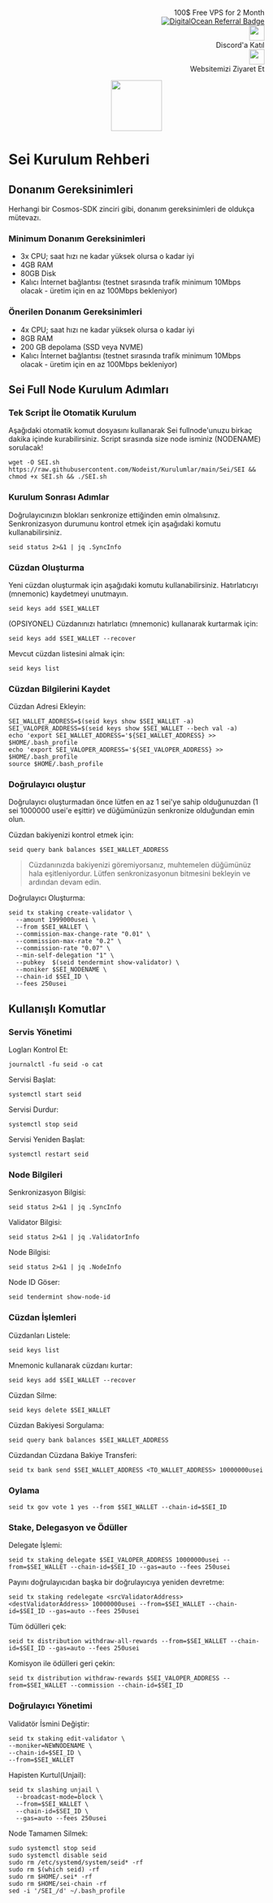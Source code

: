 <p style="font-size:14px" align="right">
 100$ Free VPS for 2 Month <br>
 <a target="_blank" href="https://www.digitalocean.com/?refcode=410c988c8b3e&utm_campaign=Referral_Invite&utm_medium=Referral_Program&utm_source=badge"><img src="https://web-platforms.sfo2.cdn.digitaloceanspaces.com/WWW/Badge%201.svg" alt="DigitalOcean Referral Badge" /></a></br>
<a href="https://discord.gg/ypx7mJ6Zzb" target="_blank"><img src="https://cdn.logojoy.com/wp-content/uploads/20210422095037/discord-mascot.png" width="30"/></a><br> Discord'a Katıl <br>
<a href="https://nodeist.site/" target="_blank"><img src="https://raw.githubusercontent.com/Nodeist/Testnet_Kurulumlar/main/logo.png" width="30"/></a><br> Websitemizi Ziyaret Et <br>
</p>

<p align="center">
  <img height="100" src="https://i.hizliresim.com/gsu0zju.png">
</p>

# Sei Kurulum Rehberi
## Donanım Gereksinimleri
Herhangi bir Cosmos-SDK zinciri gibi, donanım gereksinimleri de oldukça mütevazı.

### Minimum Donanım Gereksinimleri
 - 3x CPU; saat hızı ne kadar yüksek olursa o kadar iyi
 - 4GB RAM
 - 80GB Disk
 - Kalıcı İnternet bağlantısı (testnet sırasında trafik minimum 10Mbps olacak - üretim için en az 100Mbps bekleniyor)

### Önerilen Donanım Gereksinimleri
 - 4x CPU; saat hızı ne kadar yüksek olursa o kadar iyi
 - 8GB RAM
 - 200 GB depolama (SSD veya NVME)
 - Kalıcı İnternet bağlantısı (testnet sırasında trafik minimum 10Mbps olacak - üretim için en az 100Mbps bekleniyor)

## Sei Full Node Kurulum Adımları
### Tek Script İle Otomatik Kurulum
Aşağıdaki otomatik komut dosyasını kullanarak Sei fullnode'unuzu birkaç dakika içinde kurabilirsiniz. 
Script sırasında size node isminiz (NODENAME) sorulacak!


```
wget -O SEI.sh https://raw.githubusercontent.com/Nodeist/Kurulumlar/main/Sei/SEI && chmod +x SEI.sh && ./SEI.sh
```

### Kurulum Sonrası Adımlar

Doğrulayıcınızın blokları senkronize ettiğinden emin olmalısınız. 
Senkronizasyon durumunu kontrol etmek için aşağıdaki komutu kullanabilirsiniz.
```
seid status 2>&1 | jq .SyncInfo
```

### Cüzdan Oluşturma
Yeni cüzdan oluşturmak için aşağıdaki komutu kullanabilirsiniz. Hatırlatıcıyı (mnemonic) kaydetmeyi unutmayın.
```
seid keys add $SEI_WALLET
```

(OPSIYONEL) Cüzdanınızı hatırlatıcı (mnemonic) kullanarak kurtarmak için:
```
seid keys add $SEI_WALLET --recover
```

Mevcut cüzdan listesini almak için:
```
seid keys list
```

### Cüzdan Bilgilerini Kaydet
Cüzdan Adresi Ekleyin:
```
SEI_WALLET_ADDRESS=$(seid keys show $SEI_WALLET -a)
SEI_VALOPER_ADDRESS=$(seid keys show $SEI_WALLET --bech val -a)
echo 'export SEI_WALLET_ADDRESS='${SEI_WALLET_ADDRESS} >> $HOME/.bash_profile
echo 'export SEI_VALOPER_ADDRESS='${SEI_VALOPER_ADDRESS} >> $HOME/.bash_profile
source $HOME/.bash_profile
```


### Doğrulayıcı oluştur
Doğrulayıcı oluşturmadan önce lütfen en az 1 sei'ye sahip olduğunuzdan (1 sei 1000000 usei'e eşittir) ve düğümünüzün senkronize olduğundan emin olun.

Cüzdan bakiyenizi kontrol etmek için:
```
seid query bank balances $SEI_WALLET_ADDRESS
```
> Cüzdanınızda bakiyenizi göremiyorsanız, muhtemelen düğümünüz hala eşitleniyordur. Lütfen senkronizasyonun bitmesini bekleyin ve ardından devam edin. 

Doğrulayıcı Oluşturma:
```
seid tx staking create-validator \
  --amount 1999000usei \
  --from $SEI_WALLET \
  --commission-max-change-rate "0.01" \
  --commission-max-rate "0.2" \
  --commission-rate "0.07" \
  --min-self-delegation "1" \
  --pubkey  $(seid tendermint show-validator) \
  --moniker $SEI_NODENAME \
  --chain-id $SEI_ID \
  --fees 250usei
```



## Kullanışlı Komutlar
### Servis Yönetimi
Logları Kontrol Et:
```
journalctl -fu seid -o cat
```

Servisi Başlat:
```
systemctl start seid
```

Servisi Durdur:
```
systemctl stop seid
```

Servisi Yeniden Başlat:
```
systemctl restart seid
```

### Node Bilgileri
Senkronizasyon Bilgisi:
```
seid status 2>&1 | jq .SyncInfo
```

Validator Bilgisi:
```
seid status 2>&1 | jq .ValidatorInfo
```

Node Bilgisi:
```
seid status 2>&1 | jq .NodeInfo
```

Node ID Göser:
```
seid tendermint show-node-id
```

### Cüzdan İşlemleri
Cüzdanları Listele:
```
seid keys list
```

Mnemonic kullanarak cüzdanı kurtar:
```
seid keys add $SEI_WALLET --recover
```

Cüzdan Silme:
```
seid keys delete $SEI_WALLET
```

Cüzdan Bakiyesi Sorgulama:
```
seid query bank balances $SEI_WALLET_ADDRESS
```

Cüzdandan Cüzdana Bakiye Transferi:
```
seid tx bank send $SEI_WALLET_ADDRESS <TO_WALLET_ADDRESS> 10000000usei
```

### Oylama
```
seid tx gov vote 1 yes --from $SEI_WALLET --chain-id=$SEI_ID
```

### Stake, Delegasyon ve Ödüller
Delegate İşlemi:
```
seid tx staking delegate $SEI_VALOPER_ADDRESS 10000000usei --from=$SEI_WALLET --chain-id=$SEI_ID --gas=auto --fees 250usei
```

Payını doğrulayıcıdan başka bir doğrulayıcıya yeniden devretme:
```
seid tx staking redelegate <srcValidatorAddress> <destValidatorAddress> 10000000usei --from=$SEI_WALLET --chain-id=$SEI_ID --gas=auto --fees 250usei
```

Tüm ödülleri çek:
```
seid tx distribution withdraw-all-rewards --from=$SEI_WALLET --chain-id=$SEI_ID --gas=auto --fees 250usei
```

Komisyon ile ödülleri geri çekin:
```
seid tx distribution withdraw-rewards $SEI_VALOPER_ADDRESS --from=$SEI_WALLET --commission --chain-id=$SEI_ID
```

### Doğrulayıcı Yönetimi
Validatör İsmini Değiştir:
```
seid tx staking edit-validator \
--moniker=NEWNODENAME \
--chain-id=$SEI_ID \
--from=$SEI_WALLET
```

Hapisten Kurtul(Unjail): 
```
seid tx slashing unjail \
  --broadcast-mode=block \
  --from=$SEI_WALLET \
  --chain-id=$SEI_ID \
  --gas=auto --fees 250usei
```


Node Tamamen Silmek:
```
sudo systemctl stop seid
sudo systemctl disable seid
sudo rm /etc/systemd/system/seid* -rf
sudo rm $(which seid) -rf
sudo rm $HOME/.sei* -rf
sudo rm $HOME/sei-chain -rf
sed -i '/SEI_/d' ~/.bash_profile
```
